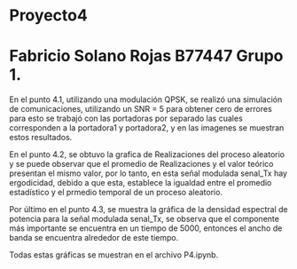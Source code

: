 # Proyecto4
# Fabricio Solano Rojas      B77447         Grupo 1.

En el punto 4.1, utilizando una modulación QPSK, se realizó una simulación de comunicaciones, utilizando un SNR = 5 para obtener cero de errores para esto se trabajó con las portadoras por separado las cuales corresponden a la portadora1 y portadora2, y en las imagenes se muestran estos resultados. 

En el punto 4.2, se obtuvo la grafica de Realizaciones del proceso aleatorio y se puede observar que el promedio de Realizaciones y el valor teórico presentan el mismo valor, por lo tanto, en esta señal modulada senal_Tx hay ergodicidad, debido a que esta, establece la igualdad entre el promedio estadístico y el prmedio temporal de un proceso aleatorio.

Por último en el punto 4.3, se muestra la gráfica de la densidad espectral de potencia para la señal modulada senal_Tx, se observa que el componente más importante se encuentra en un tiempo de 5000, entonces el ancho de banda se encuentra alrededor de este tiempo.

Todas estas gráficas se muestran en el archivo P4.ipynb. 
